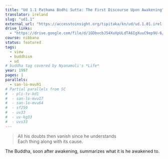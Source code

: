 ```yaml
---
title: "Ud 1.1 Paṭhama Bodhi Sutta: The First Discourse Upon Awakening"
translator: ireland
slug: "ud1.1"
external_url: "https://accesstoinsight.org/tipitaka/kn/ud/ud.1.01.irel.html"
drive_links:
  - "https://drive.google.com/file/d/1GDbvcbJ54XuXpULdTA6IgXuuC9ep9U-6/view?usp=drivesdk"
course: nibbana
status: featured
tags:
  - view
  - buddhism
  - ud
# buddha tag covered by Nyanamoli's *Life*
year: 1997
pages: 1
parallels:
  - san-lo-mvu91
# Partial parallels from SC
#  - pli-tv-kd1
#  - san-lo-mvu17
#  - san-lo-mvu64
#  - sf259
#  - uv33
#  - uv-kg33
#  - uvs33
---
```


> All his doubts then vanish since he understands  
Each thing along with its cause.

The Buddha, soon after awakening, summarizes what it is he awakened to.
